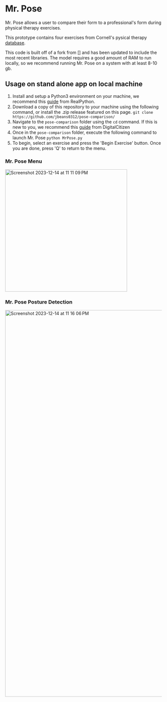 # Mr. Pose

Mr. Pose allows a user to compare their form to a professional's form during physical therapy exercises.

This prototype contains four exercises from Cornell's pysical therapy [database](https://health.cornell.edu/services/physical-therapy-massage/pt-exercise-videos).

This code is built off of a fork from [] and has been updated to include the most recent libraries. The model requires a good amount of RAM to run locally, so we recommend running Mr. Pose on a system with at least 8-10 gb.

## Usage on stand alone app on local machine
1. Install and setup a Python3 environment on your machine, we recommend this [guide](https://realpython.com/installing-python/) from RealPython.
2. Download a copy of this repository to your machine using the following command, or install the .zip release featured on this page.
   `git clone https://github.com/jbeans0312/pose-comparison/`
3. Navigate to the `pose-comparison` folder using the `cd` command. If this is new to you, we recommend this [guide](https://www.digitalcitizen.life/command-prompt-how-use-basic-commands/) from DigitalCitizen
4. Once in the `pose-comparison` folder, execute the following command to launch Mr. Pose
    `python MrPose.py`
5. To begin, select an exercise and press the 'Begin Exercise' button. Once you are done, press 'Q' to return to the menu.

### Mr. Pose Menu
<img width="392" alt="Screenshot 2023-12-14 at 11 11 09 PM" src="https://github.com/jbeans0312/pose-comparison/assets/79337640/09b8e1c2-7e1b-405b-978c-f95052d7696d">

### Mr. Pose Posture Detection
<img width="1239" alt="Screenshot 2023-12-14 at 11 16 06 PM" src="https://github.com/jbeans0312/pose-comparison/assets/79337640/66c7d158-7de1-4f54-8867-5b9b07d55008">

